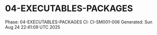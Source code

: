# 04-EXECUTABLES-PACKAGES
Phase: 04-EXECUTABLES-PACKAGES
CI: CI-SM001-006
Generated: Sun Aug 24 22:41:09 UTC 2025
